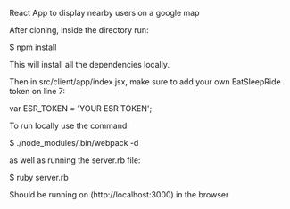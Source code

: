 React App to display nearby users on a google map

After cloning, inside the directory run:

$ npm install

This will install all the dependencies locally.

Then in src/client/app/index.jsx, make sure to add your own EatSleepRide token on line 7:

var ESR_TOKEN = 'YOUR ESR TOKEN';

To run locally use the command:

$ ./node_modules/.bin/webpack -d

as well as running the server.rb file:

$ ruby server.rb

Should be running on (http://localhost:3000) in the browser

